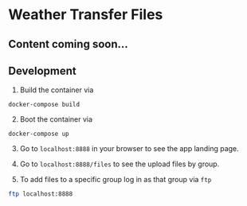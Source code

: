 # Weather Transfer Files

## Content coming soon...

## Development

1. Build the container via

`docker-compose build`

2. Boot the container via

`docker-compose up`

3. Go to `localhost:8888` in your browser to see the app
   landing page.

4. Go to `localhost:8888/files` to see the upload files by group.

5. To add files to a specific group log in as that group via `ftp`

```bash
ftp localhost:8888
```
